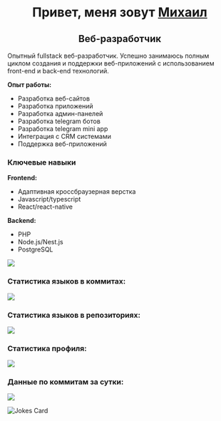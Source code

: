 <h1 align="center">Привет, меня зовут <a href="https://t.me/miwist">Михаил</a></h1>
<h2 align="center">Веб-разработчик</h2>

<p>Опытный fullstack веб-разработчик.
Успешно занимаюсь полным циклом создания и поддержки веб-приложений с использованием front-end и back-end технологий.</p>


<b>Опыт работы:</b>
<ul>
<li>Разработка веб-сайтов</li>
<li>Разработка приложений</li>
<li>Разработка админ-панелей</li>
<li>Разработка telegram ботов</li>
<li>Разработка telegram mini app</li>
<li>Интеграция с CRM системами</li>
<li>Поддержка веб-приложений</li>
</ul>

 <h3>Ключевые навыки</h3>


 <b>Frontend:</b>
 <ul>
   <li>Адаптивная кроссбраузерная верстка</li>
   <li>Javascript/typescript</li>
   <li>React/react-native</li>
</ul>
 <b>Backend:</b>
 <ul>
   <li>PHP</li>
   <li>Node.js/Nest.js</li>
   <li>PostgreSQL</li>
</ul>


![](https://github-profile-summary-cards.vercel.app/api/cards/profile-details?username=miwist&theme=solarized_dark)

<h3 align="start">Статистика языков в коммитах:</h3>

![](https://github-profile-summary-cards.vercel.app/api/cards/most-commit-language?username=miwist&theme=solarized_dark)

<h3 align="start">Статистика языков в репозиториях:</h3>

![](https://github-profile-summary-cards.vercel.app/api/cards/repos-per-language?username=miwist&theme=solarized_dark)

<h3 align="start">Статистика профиля:</h3>

![](https://github-profile-summary-cards.vercel.app/api/cards/stats?username=miwist&theme=solarized_dark)

<h3 align="start">Данные по коммитам за сутки:</h3>

![](https://github-profile-summary-cards.vercel.app/api/cards/productive-time?username=miwist&theme=solarized_dark)

![Jokes Card](https://readme-jokes.vercel.app/api)
<!--
**Miwist/Miwist** is a ✨ _special_ ✨ repository because its `README.md` (this file) appears on your GitHub profile.

Here are some ideas to get you started:

- 🔭 I’m currently working on ...
- 🌱 I’m currently learning ...
- 👯 I’m looking to collaborate on ...
- 🤔 I’m looking for help with ...
- 💬 Ask me about ...
- 📫 How to reach me: ...
- 😄 Pronouns: ...
- ⚡ Fun fact: ...
-->
